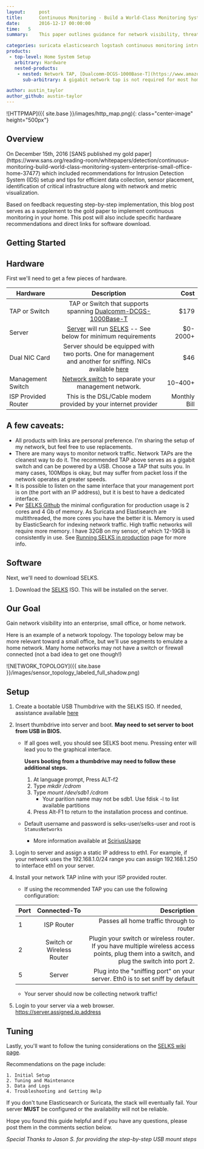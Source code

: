 ```yaml
---
layout:     post
title:      Continuous Monitoring - Build a World-Class Monitoring System for Enterprise, Small Office or Home
date:       2016-12-17 00:00:00
time:   5
summary:    This paper outlines guidance for network visibility, threat intelligence implementation and methods to reduce analyst alert fatigue.

categories: suricata elasticsearch logstash continuous monitoring intrusion detection system
products:
 - top-level: Home System Setup
   arbitrary: Hardware
   nested-products:
    - nested: Network TAP, [Dualcomm-DCGS-1000Base-T](https://www.amazon.com/Dualcomm-DCGS-2005L-1000Base-T-Gigabit-Network/dp/B004EWVFAY/)
      sub-arbitrary: A gigabit network tap is not required for most home networks.

author: austin_taylor
author_github: austin-taylor
---
```



![HTTPMAP]({{ site.base }}/images/http_map.png){: class="center-image" height="500px"}

<h2>Overview</h2>
On December 15th, 2016 [SANS published my gold paper](https://www.sans.org/reading-room/whitepapers/detection/continuous-monitoring-build-world-class-monitoring-system-enterprise-small-office-home-37477) which included recommendations for
 Intrusion Detection System (IDS) setup and tips for efficient data collection, sensor placement, identification of critical infrastructure along with network and metric visualization.

 Based on feedback requesting step-by-step implementation, this blog post serves as a supplement to the gold paper to implement continuous monitoring in your home. This post will also include specific hardware recommendations and direct links for software download.

Getting Started
---



Hardware
-----

First we'll need to get a few pieces of hardware.

| Hardware | Description | Cost |
| ------------- |:-------------:| -----:|
| TAP or Switch     | TAP or Switch that supports spanning [Dualcomm-DCGS-1000Base-T](https://www.amazon.com/Dualcomm-DCGS-2005L-1000Base-T-Gigabit-Network/dp/B004EWVFAY/)  | $179 |
| Server     | [Server](https://www.amazon.com/SHUTTLE-LGA1151-Skylake-Barebone-SZ170R8/dp/B01C87CQEK/) will run [SELKS](https://www.stamus-networks.com/open-source/) -- See below for minimum requirements|   $0-2000+ |
| Dual NIC Card | Server should be equipped with two ports. One for management and another for sniffing. NICs available [here](https://www.amazon.com/Intel-1000-Dual-Server-Adapter/dp/B000BMZHX2) | $46 |
| Management Switch | [Network switch](https://www.amazon.com/Netgear-ProSafe-48-Port-Gigabit-GS748TNA/dp/B00062WV9U) to separate your management network. |    $10-$400+ |
| ISP Provided Router | This is the DSL/Cable modem provided by your internet provider | Monthly Bill |


A few caveats:
---
* All products with links are personal preference. I'm sharing the setup of my network, but feel free to use replacements.
* There are many ways to monitor network traffic. Network TAPs are the cleanest way to do it. The recommended TAP above serves as a gigabit switch and can be powered by a USB. Choose a TAP that suits you. In many cases, 100Mbps is okay, but may suffer from packet loss if the network operates at greater speeds.
* It is possible to listen on the same interface that your management port is on (the port with an IP address), but it is best to have a dedicated interface.
* Per [SELKS Github](https://github.com/StamusNetworks/SELKS) the minimal configuration for production usage is 2 cores and 4 Gb of memory. As Suricata and Elastisearch are multithreaded, the more cores you have the better it is. Memory is used by ElasticSearch for indexing network traffic. High traffic networks will require more memory. I have 32GB on my sensor, of which 12-19GB is consistently in use. See [Running SELKS in production](https://github.com/StamusNetworks/SELKS/wiki/Running-SELKS-in-production) page for more info.

Software
-----

Next, we'll need to download SELKS.

1. Download the [SELKS](https://www.stamus-networks.com/open-source/) ISO. This will be installed on the server.


Our Goal
---
Gain network visibility into an enterprise, small office, or home network.

Here is an example of a network topology. The topology below may be more relevant toward a small office, but we'll use segments to emulate a home network. Many home networks may not have a switch or firewall connected (not a bad idea to get one though!)

![NETWORK_TOPOLOGY]({{ site.base }}/images/sensor_topology_labeled_full_shadow.png)

Setup
---
1. Create a bootable USB Thumbdrive with the SELKS ISO. If needed, assistance available [here](http://www.howtogeek.com/191054/how-to-create-bootable-usb-drives-and-sd-cards-for-every-operating-system/)
2. Insert thumbdrive into server and boot. **May need to set server to boot from USB in BIOS.**
   * If all goes well, you should see SELKS boot menu. Pressing enter will lead you to the graphical interface.

       **Users booting from a thumbdrive may need to follow these additional steps.**

       1. At language prompt, Press ALT-f2
       2. Type _mkdir /cdrom_
       3. Type _mount /dev/sdb1 /cdrom_
            * Your parition name may not be sdb1. Use fdisk -l to list available partitions
       4. Press Alt-F1 to return to the installation process and continue.


   * Default username and password is selks-user/selks-user and root is ``StamusNetworks``
     * More information available at [SciriusUsage](https://github.com/StamusNetworks/scirius#usage)
3. Login to server and assign a static IP address to eth1. For example, if your network uses the 192.168.1.0/24 range you can assign 192.168.1.250 to interface eth1 on your server.
4. Install your network TAP inline with your ISP provided router.
   * If using the recommended TAP you can use the following configuration:

    | Port | Connected-To | Description |
    | ------------- |:-------------:| -----:|
    | 1 | ISP Router | Passes all home traffic through to router |
    | 2 | Switch or Wireless Router | Plugin your switch or wireless router. If you have multiple wireless access points, plug them into a switch, and plug the switch into port 2. |
    | 5 | Server | Plug into the "sniffing port" on your server. Eth0 is to set sniff by default |

   * Your server should now be collecting network traffic!

5. Login to your server via a web browser. https://server.assigned.ip.address

Tuning
---

Lastly, you'll want to follow the tuning considerations on the [SELKS wiki page](https://github.com/StamusNetworks/SELKS/wiki).

Recommendations on the page include:

    1. Initial Setup
    2. Tuning and Maintenance
    3. Data and Logs
    4. Troubleshooting and Getting Help

If you don't tune Elasticsearch or Suricata, the stack will eventually fail. Your server **MUST** be configured or the availability will not be reliable.

Hope you found this guide helpful and if you have any questions, please post them in the comments section below.

_Special Thanks to Jason S. for providing the step-by-step USB mount steps_







